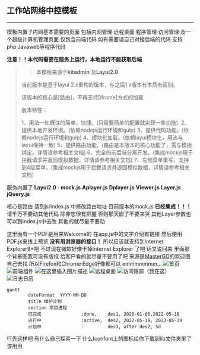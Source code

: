 ## 工作站网络中控模板
---
模板内置了内网基本需要的页面 包括内网管理·远程桌面·程序管理·访问管理·及一个超级计算机管理页面 仅包含前端代码 如有需要请自己对接后端的代码 支持php·Javaweb等程序代码 

**注意！！本代码需要在服务上运行，本地运行不能获取后端**



>>本模板来源于**kitadmin** 及**Layui2.0**
>
>  当前版本是基于layui 2.x重构的版本，与之后1.x版本有本质有区别。
> 
> 该版本的核心是[路由]，不再支持[iframe]方式的加载
> 
> 版本特性：
> 
> 1、用法一如既往的简单，快捷。(只需要简单的配置就实现一些功能). 2、提供本地开发环境。(依赖nodejs运行环境和gulp)
> 3、提供代码功能。(依赖nodejs运行环境和gulp) 4、模块化加载。(依赖layui模块化，用法与layui保持一致)
> 5、提供路由功能。(路由是本版本的核心功能了，需与模板绑定，详情请参考相关文档)
> 6、完全的前后端分离开发。(集成mockjs用于拦截请求并返回模拟数据，详情请参考相关文档)
> 7、左侧菜单重写，支持到4级菜单。(集成mockjs用于拦截请求并返回模拟数据，详情请参考相关文档)

服务内置了
**Layui2.0** · **mock.js**  **Aplayer.js**  **Dplayer.js** **Viewer.js** **Layer.js** **jQuery.js**

核心是路由 请到js/index.js 中修改路由地址 目前版本的mock.js
**已经集成！！！** 请千万不要动其他代码 除非您很有把握 否则那天崩了不要来哭 其他Layer参数也可以到index.js中去改 其他的就尽量不要动 

这里面有一个PDF是用来Welcome的 在app.js中的文字介绍有链接
然后使用PDF.js来线上预览 **没有用浏览器的接口！** 所以应该就支持到Internet Explorer9+吧 不过现在微软好像干掉Internet Explorer 了吧 话又说回来 里面那个背景图我可没有版权 给客户看的就尽量不要用了吧 来源是[MasterGO](https://mastergo.com/)的欢迎图 自己去找
所以Firefox和Chrome·Edge好像都可以 
emmmmmmm...
![首页](https://img-blog.csdnimg.cn/0542ee2bbef148a697360ef96462512f.png#pic_center)
![前端组件](https://img-blog.csdnimg.cn/4b930f7404e645fdb3088a7bcd41a037.png#pic_center)
![在这里插入图片描述](https://img-blog.csdnimg.cn/3d4d90e0b5904a8ea936cd7b166013a5.png#pic_center)
![远程桌面](https://img-blog.csdnimg.cn/ee0d3a416c59432fbaef68561ebb517c.png#pic_center)
![访问跟踪（我在这）](https://img-blog.csdnimg.cn/56dce4dee32a4f63ba5d0cab24136e3f.png#pic_center)
![日志日历](https://img-blog.csdnimg.cn/f5ddd4e71f84446d9cd3022a9a1d4f1f.png#pic_center)

```mermaid
gantt
        dateFormat  YYYY-MM-DD
        title 维护计划
        section 项目进程
        已完成               :done,    des1, 2020-01-06,2022-05-18
        进行中               :active,  des2, 2022-05-19, 2023-05-19
        计划中               :         des3, after des2, 5d
```
行先这样吧 有什么自己探索一下 什么Iconfont上的图标给你下载到lib文件夹里了 该用用 